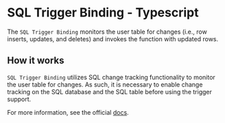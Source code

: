 # SQL Trigger Binding - Typescript

The `SQL Trigger Binding` monitors the user table for changes (i.e., row inserts, updates, and deletes) and invokes the function with updated rows.

## How it works

`SQL Trigger Binding` utilizes SQL change tracking functionality to monitor the user table for changes. As such, it is necessary to enable change tracking on the SQL database and the SQL table before using the trigger support.

For more information, see the official [docs](https://aka.ms/sqltrigger).